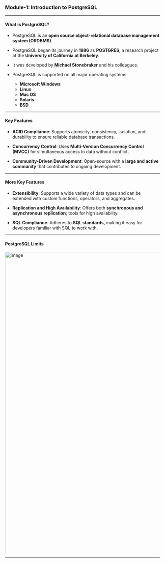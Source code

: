 ### **Module-1: Introduction to PostgreSQL**

---

#### **What is PostgreSQL?**

* PostgreSQL is an **open source object-relational database management system (ORDBMS)**.
* PostgreSQL began its journey in **1986** as **POSTGRES**, a research project at the **University of California at Berkeley**.
* It was developed by **Michael Stonebraker** and his colleagues.
* PostgreSQL is supported on all major operating systems:

  * **Microsoft Windows**
  * **Linux**
  * **Mac OS**
  * **Solaris**
  * **BSD**

---

#### **Key Features**

* **ACID Compliance**:
  Supports atomicity, consistency, isolation, and durability to ensure reliable database transactions.

* **Concurrency Control**:
  Uses **Multi-Version Concurrency Control (MVCC)** for simultaneous access to data without conflict.

* **Community-Driven Development**:
  Open-source with a **large and active community** that contributes to ongoing development.

---

#### **More Key Features**

* **Extensibility**:
  Supports a wide variety of data types and can be extended with custom functions, operators, and aggregates.

* **Replication and High Availability**:
  Offers both **synchronous and asynchronous replication**; tools for high availability.

* **SQL Compliance**:
  Adheres to **SQL standards**, making it easy for developers familiar with SQL to work with.

---

#### **PostgreSQL Limits**

<img width="2401" height="980" alt="image" src="https://github.com/user-attachments/assets/ca4e0736-de81-4013-946e-c9de1141a56f" />




---


